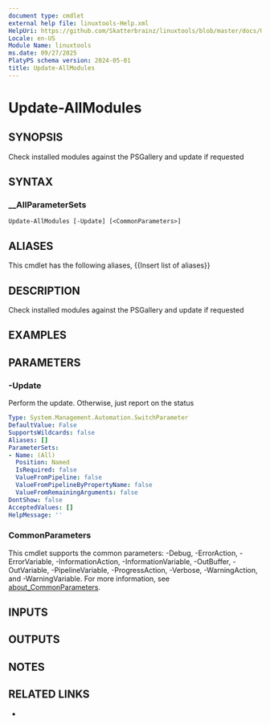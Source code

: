 ```yaml
---
document type: cmdlet
external help file: linuxtools-Help.xml
HelpUri: https://github.com/Skatterbrainz/linuxtools/blob/master/docs/Update-AllModules.md
Locale: en-US
Module Name: linuxtools
ms.date: 09/27/2025
PlatyPS schema version: 2024-05-01
title: Update-AllModules
---
```


# Update-AllModules

## SYNOPSIS

Check installed modules against the PSGallery and update if requested

## SYNTAX

### __AllParameterSets

```
Update-AllModules [-Update] [<CommonParameters>]
```

## ALIASES

This cmdlet has the following aliases,
  {{Insert list of aliases}}

## DESCRIPTION

Check installed modules against the PSGallery and update if requested

## EXAMPLES

## PARAMETERS

### -Update

Perform the update.
Otherwise, just report on the status

```yaml
Type: System.Management.Automation.SwitchParameter
DefaultValue: False
SupportsWildcards: false
Aliases: []
ParameterSets:
- Name: (All)
  Position: Named
  IsRequired: false
  ValueFromPipeline: false
  ValueFromPipelineByPropertyName: false
  ValueFromRemainingArguments: false
DontShow: false
AcceptedValues: []
HelpMessage: ''
```

### CommonParameters

This cmdlet supports the common parameters: -Debug, -ErrorAction, -ErrorVariable,
-InformationAction, -InformationVariable, -OutBuffer, -OutVariable, -PipelineVariable,
-ProgressAction, -Verbose, -WarningAction, and -WarningVariable. For more information, see
[about_CommonParameters](https://go.microsoft.com/fwlink/?LinkID=113216).

## INPUTS

## OUTPUTS

## NOTES

## RELATED LINKS

- [](https://github.com/Skatterbrainz/linuxtools/blob/master/docs/Update-AllModules.md)
